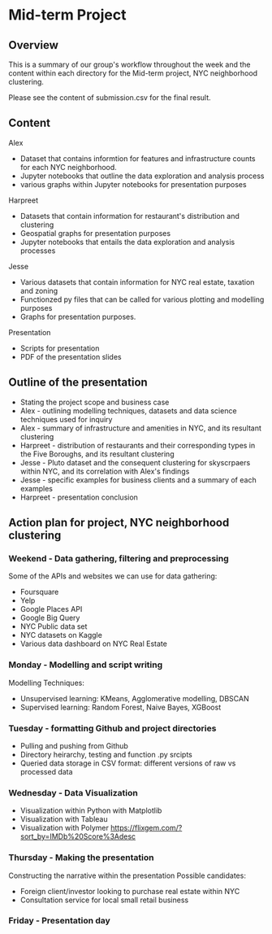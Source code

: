 # Mid-term Project

## Overview
This is a summary of our group's workflow throughout the week and the content within each directory for the Mid-term project, NYC neighborhood clustering.

Please see the content of  submission.csv for the final result. 

## Content

Alex
* Dataset that contains informtion for features and infrastructure counts for each NYC neighborhood.
* Jupyter notebooks that outline the data exploration and analysis process
* various graphs within Jupyter notebooks for presentation purposes

Harpreet 
* Datasets that contain information for restaurant's distribution and clustering 
* Geospatial graphs for presentation purposes
* Jupyter notebooks that entails the data exploration and analysis processes

Jesse 
* Various datasets that contain information for NYC real estate, taxation and zoning
* Functionzed py files that can be called for various plotting and modelling purposes
* Graphs for presentation purposes.

Presentation
* Scripts for presentation
* PDF of the presentation slides 


## Outline of the presentation 

* Stating the project scope and business case 
* Alex - outlining modelling techniques, datasets and data science techniques used for inquiry 
* Alex - summary of infrastructure and amenities in NYC, and its resultant clustering
* Harpreet - distribution of restaurants and their corresponding types in the Five Boroughs, and its resultant clustering
* Jesse - Pluto dataset and the consequent clustering for skyscrpaers within NYC, and its correlation with Alex's findings
* Jesse - specific examples for business clients and a summary of each examples
* Harpreet - presentation conclusion





## Action plan for project, NYC neighborhood clustering 

### Weekend - Data gathering, filtering and preprocessing 
Some of the APIs and websites we can use for data gathering:
* Foursquare 
* Yelp
* Google Places API
* Google Big Query 
* NYC Public data set
* NYC datasets on Kaggle
* Various data dashboard on NYC Real Estate

### Monday - Modelling and script writing 
Modelling Techniques:
* Unsupervised learning: KMeans, Agglomerative modelling, DBSCAN
* Supervised learning: Random Forest, Naive Bayes, XGBoost 

### Tuesday - formatting Github and project directories
* Pulling and pushing from Github
* Directory heirarchy, testing and function .py srcipts
* Queried data storage in CSV format: different versions of raw vs processed data

### Wednesday - Data Visualization 
* Visualization within Python with Matplotlib 
* Visualization with Tableau
* Visualization with Polymer https://flixgem.com/?sort_by=IMDb%20Score%3Adesc

### Thursday - Making the presentation 
Constructing the narrative within the presentation 
Possible candidates:
* Foreign client/investor looking to purchase real estate within NYC
* Consultation service for local small retail business 

### Friday - Presentation day 
